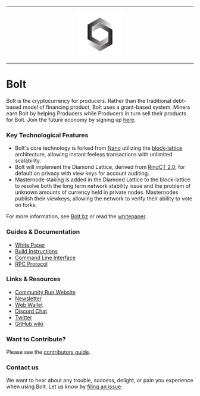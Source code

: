 <hr />
<div align="center">
    <img src="logo.png" alt="Logo" width='120px' height='auto'/>
</div>
<hr />


# Bolt

Bolt is the cryptocurrency for producers. Rather than the traditional debt-based model of financing product, Bolt uses a grant-based system. Miners earn Bolt by helping Producers while Producers in turn sell their products for Bolt. Join the future economy by signing up [here](http://join.bolt.bz).


### Key Technological Features

* Bolt's core technology is forked from [Nano](https://github.com/nanocurrency/raiblocks) utilizing the [block-lattice](https://github.com/nanocurrency/raiblocks/wiki/Block-lattice) architecture, allowing instant feeless transactions with unlimited scalability.
* Bolt will implement the Diamond Lattice, derived from [RingCT 2.0](https://link.springer.com/chapter/10.1007/978-3-319-66399-9_25), for default on privacy with view keys for account auditing.
* Masternode staking is added in the Diamond Lattice to the block-lattice to resolve both the long term network stability issue and the problem of unknown amounts of currency held in private nodes. Masternodes publish their viewkeys, allowing the network to verify their ability to vote on forks.

For more information, see [Bolt.bz](https://bolt.bz/) or read the [whitepaper](https://www.bolttoken.org/s/Bolt-Whitepaper-070.pdf).

### Guides & Documentation

* [White Paper](https://bolt.bz/whitepaper/)
* [Build Instructions](https://github.com/BoltLabs/Bolt/wiki/Building-from-source)
* [Command Line Interface](https://github.com/nanocurrency/raiblocks/wiki/Command-line-interface)
* [RPC Protocol](https://github.com/nanocurrency/raiblocks/wiki/RPC-protocol)

### Links & Resources

* [Community Run Website](https://bolt.bz)
* [Newsletter](http://join.bolt.bz)
* [Web Wallet](http://wallet.bolt.bz)
* [Discord Chat](https://discord.gg/C9VRysG)
* [Twitter](https://twitter.com/BoltToken)
* [GitHub wiki](https://github.com/boltlabs/bolt/wiki)

### Want to Contribute?

Please see the [contributors guide](https://github.com/BoltLabs/Bolt/wiki/Contributing).

### Contact us

We want to hear about any trouble, success, delight, or pain you experience when
using Bolt. Let us know by [filing an issue](https://github.com/boltlabs/bolt/issues).
